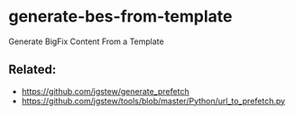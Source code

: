 # generate-bes-from-template
Generate BigFix Content From a Template


## Related:
- https://github.com/jgstew/generate_prefetch
- https://github.com/jgstew/tools/blob/master/Python/url_to_prefetch.py

